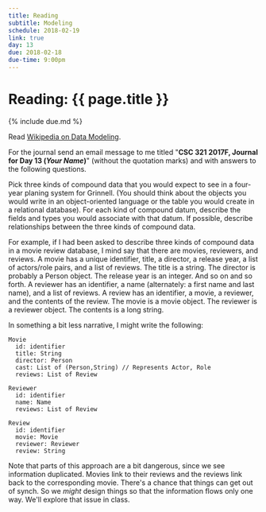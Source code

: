 ```yaml
---
title: Reading
subtitle: Modeling
schedule: 2018-02-19
link: true
day: 13
due: 2018-02-18
due-time: 9:00pm 
---
```

# Reading: {{ page.title }}

{% include due.md %}

Read [Wikipedia on Data Modeling](https://en.wikipedia.org/wiki/Data_modeling).

For the journal send an email message to me titled "**CSC 321 2017F,
Journal for Day 13 (*Your Name*)**" (without the quotation marks) and
with answers to the following questions.

Pick three kinds of compound data that you would expect to see in a
four-year planing system for Grinnell.  (You should think about the objects
you would write in an object-oriented language or the table you would
create in a relational database).  For each kind of compound datum, describe 
the fields and types you would associate with that datum.  If possible,
describe relationships between the three kinds of compound data.

For example, if I had been asked to describe three kinds of compound
data in a movie review database, I mind say that there are movies,
reviewers, and reviews.  A movie has a unique identifier, title, a director, 
a release year, a list of actors/role pairs, and a list of reviews.
The title is a string.  The director is probably a Person object.
The release year is an integer.  And so on and so forth.  A reviewer has
an identifier, a name (alternately: a first name and last name), and a
list of reviews.  A review has an identifier, a movie, a reviewer, and
the contents of the review.  The movie is a movie object.  The reviewer
is a reviewer object.  The contents is a long string.

In something a bit less narrative, I might write the following:

```
Movie
  id: identifier
  title: String
  director: Person
  cast: List of (Person,String) // Represents Actor, Role
  reviews: List of Review

Reviewer
  id: identifier
  name: Name
  reviews: List of Review

Review
  id: identifier
  movie: Movie
  reviewer: Reviewer
  review: String
```

Note that parts of this approach are a bit dangerous, since we see
information duplicated.  Movies link to their reviews and the reviews
link back to the corresponding movie.  There's a chance that things can
get out of synch.  So we *might* design things so that the information
flows only one way.  We'll explore that issue in class.
